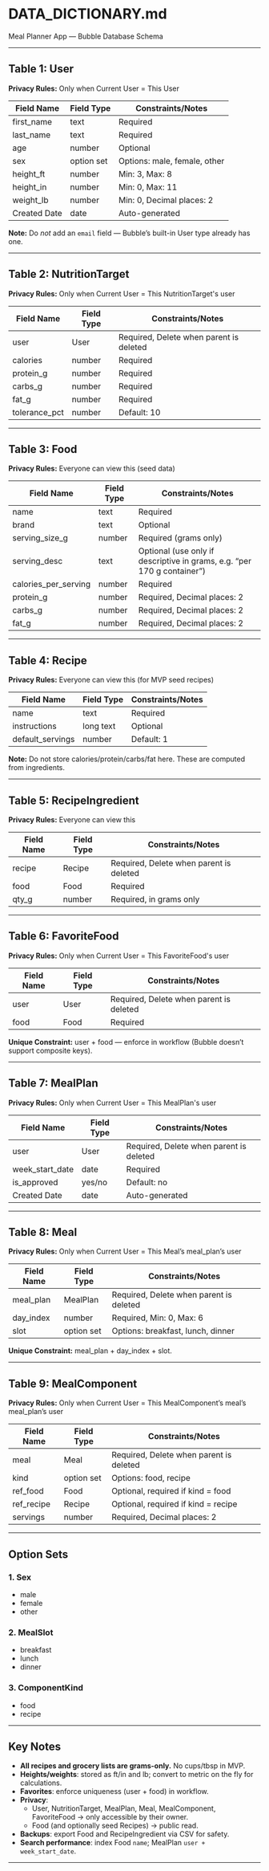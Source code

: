 # DATA_DICTIONARY.md
Meal Planner App — Bubble Database Schema

---

## Table 1: User
**Privacy Rules:** Only when Current User = This User

| Field Name  | Field Type | Constraints/Notes                  |
|-------------|------------|------------------------------------|
| first_name  | text       | Required                           |
| last_name   | text       | Required                           |
| age         | number     | Optional                           |
| sex         | option set | Options: male, female, other       |
| height_ft   | number     | Min: 3, Max: 8                     |
| height_in   | number     | Min: 0, Max: 11                    |
| weight_lb   | number     | Min: 0, Decimal places: 2          |
| Created Date| date       | Auto-generated                     |

**Note:** Do *not* add an `email` field — Bubble’s built-in User type already has one.

---

## Table 2: NutritionTarget
**Privacy Rules:** Only when Current User = This NutritionTarget's user

| Field Name   | Field Type | Constraints/Notes                          |
|--------------|------------|--------------------------------------------|
| user         | User       | Required, Delete when parent is deleted    |
| calories     | number     | Required                                   |
| protein_g    | number     | Required                                   |
| carbs_g      | number     | Required                                   |
| fat_g        | number     | Required                                   |
| tolerance_pct| number     | Default: 10                                |

---

## Table 3: Food
**Privacy Rules:** Everyone can view this (seed data)

| Field Name          | Field Type | Constraints/Notes                |
|---------------------|------------|----------------------------------|
| name                | text       | Required                         |
| brand               | text       | Optional                         |
| serving_size_g      | number     | Required (grams only)            |
| serving_desc        | text       | Optional (use only if descriptive in grams, e.g. “per 170 g container”) |
| calories_per_serving| number     | Required                         |
| protein_g           | number     | Required, Decimal places: 2      |
| carbs_g             | number     | Required, Decimal places: 2      |
| fat_g               | number     | Required, Decimal places: 2      |

---

## Table 4: Recipe
**Privacy Rules:** Everyone can view this (for MVP seed recipes)

| Field Name       | Field Type | Constraints/Notes          |
|------------------|------------|----------------------------|
| name             | text       | Required                   |
| instructions     | long text  | Optional                   |
| default_servings | number     | Default: 1                 |

**Note:** Do not store calories/protein/carbs/fat here. These are computed from ingredients.

---

## Table 5: RecipeIngredient
**Privacy Rules:** Everyone can view this

| Field Name | Field Type | Constraints/Notes                               |
|------------|------------|-------------------------------------------------|
| recipe     | Recipe     | Required, Delete when parent is deleted         |
| food       | Food       | Required                                        |
| qty_g      | number     | Required, in grams only                         |

---

## Table 6: FavoriteFood
**Privacy Rules:** Only when Current User = This FavoriteFood's user

| Field Name | Field Type | Constraints/Notes                          |
|------------|------------|--------------------------------------------|
| user       | User       | Required, Delete when parent is deleted    |
| food       | Food       | Required                                   |

**Unique Constraint:** user + food — enforce in workflow (Bubble doesn’t support composite keys).

---

## Table 7: MealPlan
**Privacy Rules:** Only when Current User = This MealPlan's user

| Field Name      | Field Type | Constraints/Notes                       |
|-----------------|------------|-----------------------------------------|
| user            | User       | Required, Delete when parent is deleted |
| week_start_date | date       | Required                                |
| is_approved     | yes/no     | Default: no                             |
| Created Date    | date       | Auto-generated                          |

---

## Table 8: Meal
**Privacy Rules:** Only when Current User = This Meal’s meal_plan’s user

| Field Name | Field Type | Constraints/Notes                                |
|------------|------------|--------------------------------------------------|
| meal_plan  | MealPlan   | Required, Delete when parent is deleted          |
| day_index  | number     | Required, Min: 0, Max: 6                         |
| slot       | option set | Options: breakfast, lunch, dinner                |

**Unique Constraint:** meal_plan + day_index + slot.

---

## Table 9: MealComponent
**Privacy Rules:** Only when Current User = This MealComponent’s meal’s meal_plan’s user

| Field Name | Field Type | Constraints/Notes                                      |
|------------|------------|--------------------------------------------------------|
| meal       | Meal       | Required, Delete when parent is deleted                |
| kind       | option set | Options: food, recipe                                  |
| ref_food   | Food       | Optional, required if kind = food                      |
| ref_recipe | Recipe     | Optional, required if kind = recipe                    |
| servings   | number     | Required, Decimal places: 2                            |

---

## Option Sets

### 1. Sex
- male
- female
- other

### 2. MealSlot
- breakfast
- lunch
- dinner

### 3. ComponentKind
- food
- recipe

---

## Key Notes

- **All recipes and grocery lists are grams-only.** No cups/tbsp in MVP.  
- **Heights/weights**: stored as ft/in and lb; convert to metric on the fly for calculations.  
- **Favorites**: enforce uniqueness (user + food) in workflow.  
- **Privacy**:  
  - User, NutritionTarget, MealPlan, Meal, MealComponent, FavoriteFood → only accessible by their owner.  
  - Food (and optionally seed Recipes) → public read.  
- **Backups**: export Food and RecipeIngredient via CSV for safety.  
- **Search performance**: index Food `name`; MealPlan `user + week_start_date`.  

---
